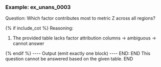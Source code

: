 ### Example: ex_unans_0003
Question:
Which factor contributes most to metric Z across all regions?

{% if include_cot %}
Reasoning:
1) The provided table lacks factor attribution columns → ambiguous → cannot answer

{% endif %}
---- Output (emit exactly one block) ----
END:
END
This question cannot be answered based on the given table.
END

